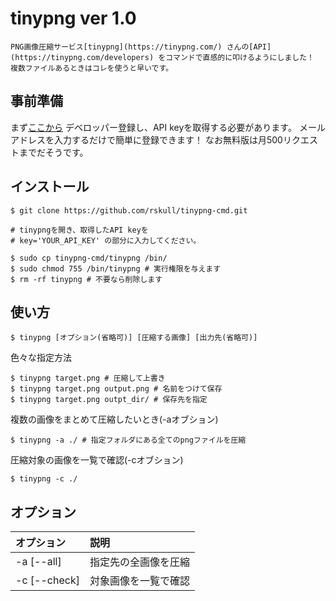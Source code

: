 # tinypng ver 1.0

    PNG画像圧縮サービス[tinypng](https://tinypng.com/) さんの[API](https://tinypng.com/developers) をコマンドで直感的に叩けるようにしました！
    複数ファイルあるときはコレを使うと早いです。

## 事前準備

まず[ここから](https://tinypng.com/developers) デベロッパー登録し、API keyを取得する必要があります。
メールアドレスを入力するだけで簡単に登録できます！
なお無料版は月500リクエストまでだそうです。

## インストール

```shell
$ git clone https://github.com/rskull/tinypng-cmd.git

# tinypngを開き、取得したAPI keyを
# key='YOUR_API_KEY' の部分に入力してください。

$ sudo cp tinypng-cmd/tinypng /bin/
$ sudo chmod 755 /bin/tinypng # 実行権限を与えます
$ rm -rf tinypng # 不要なら削除します
```

## 使い方

```shell
$ tinypng [オプション(省略可)] [圧縮する画像] [出力先(省略可)]
```

色々な指定方法
```shell
$ tinypng target.png # 圧縮して上書き
$ tinypng target.png output.png # 名前をつけて保存
$ tinypng target.png outpt_dir/ # 保存先を指定
```

複数の画像をまとめて圧縮したいとき(-aオブション)
```shell
$ tinypng -a ./ # 指定フォルダにある全てのpngファイルを圧縮
```

圧縮対象の画像を一覧で確認(-cオブション)
```shell
$ tinypng -c ./
```

## オプション

| オプション     | 説明                                      |
|:---------------|:------------------------------------------|
| -a [--all]     | 指定先の全画像を圧縮                      |
| -c [--check]   | 対象画像を一覧で確認                      |


